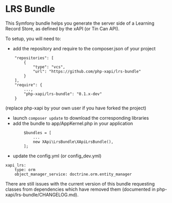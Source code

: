 LRS Bundle
==========

This Symfony bundle helps you generate the server side of a Learning Record Store, as defined by the xAPI (or Tin Can API).

To setup, you will need to:
- add the repository and require to the composer.json of your project
```
    "repositories": [
        {
            "type": "vcs",
            "url": "https://github.com/php-xapi/lrs-bundle"
        }
    ],
    "require": {
        ...,
        "php-xapi/lrs-bundle": "0.1.x-dev"
    }
```
(replace php-xapi by your own user if you have forked the project)
- launch `composer update` to download the corresponding libraries
- add the bundle to app/AppKernel.php in your application
```
        $bundles = [
            ...
            new XApi\LrsBundle\XApiLrsBundle(),
        ];
```
- update the config.yml (or config_dev.yml)
```
xapi_lrs:
    type: orm
    object_manager_service: doctrine.orm.entity_manager
```

There are still issues with the current version of this bundle requesting classes from dependencies which have removed them (documented in php-xapi/lrs-bundle/CHANGELOG.md).

